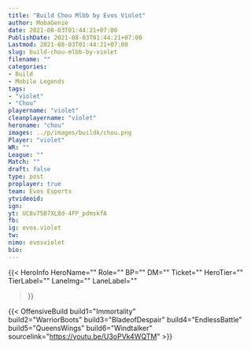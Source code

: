 ```yaml
---
title: "Build Chou Mlbb by Evos Violet"
author: MobaGenie
date: 2021-08-03T01:44:21+07:00
PublishDate: 2021-08-03T01:44:21+07:00
Lastmod: 2021-08-03T01:44:21+07:00
slug: build-chou-mlbb-by-violet
filename: ""
categories: 
- Build 
- Mobile Legends
tags: 
- "violet"
- "Chou"
playername: "violet"
cleanplayername: "violet"
heroname: "chou"
images: ../p/images/buildk/chou.png
Player: "violet" 
WR: "" 
League: "" 
Match: "" 
draft: false
type: post
proplayer: true
team: Evos Esports 
ytvideoid: 
ign: 
yt: UC8v75B7XL8d-4FP_pdmskfA
fb: 
ig: evos.violet
tw: 
nimo: evosviolet
bio: 
---
```



{{< HeroInfo 
HeroName="" 
Role="" 
BP="" 
DM="" 
Ticket="" 
HeroTier="" 
TierLabel="" 
LaneImg="" 
LaneLabel="" 
>}}
 
{{< OffensiveBuild 
build1="Immortality"  
build2="WarriorBoots" 
build3="BladeofDespair"
build4="EndlessBattle" 
build5="QueensWings" 
build6="Windtalker" 
sourcelink="https://youtu.be/U3oPVk4WQTM" >}}  

